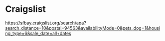 # Craigslist

https://sfbay.craigslist.org/search/apa?search_distance=10&postal=94563&availabilityMode=0&pets_dog=1&housing_type=6&sale_date=all+dates

